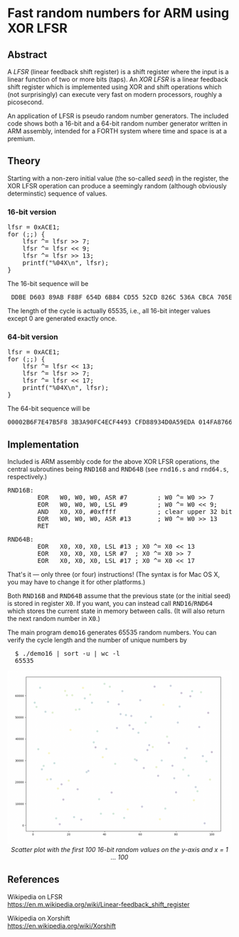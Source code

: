 # Fast random numbers for ARM using XOR LFSR

## Abstract
<p>
  A <i>LFSR</i> (linear feedback shift register) is a shift register
  where the input is a linear function of two or more bits (taps).
  An <i>XOR LFSR</i> is a linear feedback shift register which
  is implemented using XOR and shift operations which (not surprisingly)
  can execute very fast on modern processors, roughly a picosecond.
</p>
<p>
  An application of LFSR is pseudo random number generators.
  The included code shows both a 16-bit and a 64-bit
  random number generator written in ARM assembly,
  intended for a FORTH system where time and space is at a premium.
</p>

## Theory
<p>
  Starting with a non-zero initial value (the so-called <i>seed</i>)
  in the register, the XOR LFSR operation can produce a seemingly
  random (although obviously determinstic) sequence of values.
</p>

### 16-bit version

<pre>
lfsr = 0xACE1;
for (;;) {  
    lfsr ^= lfsr >> 7;
    lfsr ^= lfsr << 9;
    lfsr ^= lfsr >> 13;
    printf("%04X\n", lfsr);
}    
</pre>

<p>
  The 16-bit sequence will be 
</p>
<pre>
 DDBE D603 89AB F8BF 654D 6B84 CD55 52CD 826C 536A CBCA 705E 0CBE ...
</pre>
<p>
  The length of the cycle is actually 65535, i.e., all 16-bit integer values
  except 0 are generated exactly once.
</p>

### 64-bit version

<pre>
lfsr = 0xACE1;
for (;;) {  
    lfsr ^= lfsr << 13;
    lfsr ^= lfsr >> 7;
    lfsr ^= lfsr << 17;
    printf("%04X\n", lfsr);
}    
</pre>
<p>
  The 64-bit sequence will be 
</p>
<pre>
00002B6F7E47B5F8 3B3A90FC4ECF4493 CFD88934D0A59EDA 014FA87665762367 ...
</pre>

## Implementation
<p>
  Included is ARM assembly code for the above XOR LFSR operations, the
  central subroutines being <tt>RND16B</tt> and <tt>RND64B</tt>
  (see <tt>rnd16.s</tt> and <tt>rnd64.s</tt>, respectively.)
</p>
<pre>
RND16B:
        EOR   W0, W0, W0, ASR #7        ; W0 ^= W0 >> 7
        EOR   W0, W0, W0, LSL #9        ; W0 ^= W0 << 9;
        AND   X0, X0, #0xffff           ; clear upper 32 bits
        EOR   W0, W0, W0, ASR #13       ; W0 ^= W0 >> 13
        RET
</pre>
<pre>
RND64B:
        EOR   X0, X0, X0, LSL #13 ; X0 ^= X0 << 13
        EOR   X0, X0, X0, LSR #7  ; X0 ^= X0 >> 7
        EOR   X0, X0, X0, LSL #17 ; X0 ^= X0 << 17
</pre>
<p>
  That's it &mdash; only three (or four) instructions!
  (The syntax is for Mac OS X, you may have to change it for other platforms.)
</p>
<p>
  Both <tt>RND16B</tt> and <tt>RND64B</tt> assume that the previous
  state (or the initial seed) is stored in register <tt>X0</tt>.
  If you want, you can instead call <tt>RND16</tt>/<tt>RND64</tt>
  which stores the current state in memory between calls.
  (It will also return the next random number in <tt>X0</tt>.)
</p>
<p>
  The main program <tt>demo16</tt> generates 65535 random numbers.
  You can verify the cycle length and the number of unique numbers by
</p>
<pre>
  $ ./demo16 | sort -u | wc -l
  65535
</pre>

<p align="center">
  <img alt="Scatter plot" 
       src="https://github.com/kjepo/XOR-LFSR/blob/main/rnd-scatterplot.png">
  <br>
  <em>Scatter plot with the first 100 16-bit random values on the y-axis and x = 1 &hellip; 100</em>
</p>



## References

Wikipedia on LFSR
<br>
https://en.m.wikipedia.org/wiki/Linear-feedback_shift_register

Wikipedia on Xorshift
<br>
https://en.wikipedia.org/wiki/Xorshift

